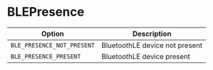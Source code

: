 # BLEPresence

Option|Description
-|-
`BLE_PRESENCE_NOT_PRESENT`|BluetoothLE device not present
`BLE_PRESENCE_PRESENT`|BluetoothLE device present